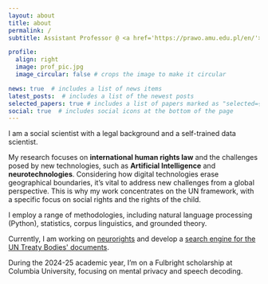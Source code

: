 ```yaml
---
layout: about
title: about
permalink: /
subtitle: Assistant Professor @ <a href='https://prawo.amu.edu.pl/en/'>Adam Mickiewicz University</a> | European Affairs @ <a href="https://neurorightsfoundation.org/">The Neurorights Foundation</a> | Fulbright Scholar '24-'25 <a href="https://ntc.columbia.edu/">@Columbia University</a> | l.szoszkiewicz@amu.edu.pl

profile:
  align: right
  image: prof_pic.jpg
  image_circular: false # crops the image to make it circular

news: true  # includes a list of news items
latest_posts:  # includes a list of the newest posts
selected_papers: true # includes a list of papers marked as "selected={true}"
social: true  # includes social icons at the bottom of the page
---
```


I am a social scientist with a legal background and a self-trained data scientist.

My research focuses on <strong>international human rights law</strong> and the challenges posed by new technologies, such as <strong>Artificial Intelligence</strong> and <strong>neurotechnologies</strong>. Considering how digital technologies erase geographical boundaries, it’s vital to address new challenges from a global perspective. This is why my work concentrates on the UN framework, with a specific focus on social rights and the rights of the child.

I employ a range of methodologies, including natural language processing (Python), statistics, corpus linguistics, and grounded theory.

Currently, I am working on <a href="https://lszoszk.github.io/projects/neurorights/">neurorights</a> and develop a <a href="https://lszoszk.github.io/projects/generalcomments/">search engine for the UN Treaty Bodies' documents</a>.

During the 2024-25 academic year, I’m on a Fulbright scholarship at Columbia University, focusing on mental privacy and speech decoding.
